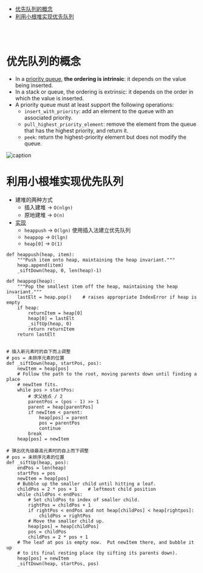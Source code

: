 - [优先队列的概念](#优先队列的概念)
- [利用小根堆实现优先队列](#利用小根堆实现优先队列)

</br></br>

# 优先队列的概念
- In a [priority queue](https://en.wikipedia.org/wiki/Priority_queue#Operations), **the ordering is intrinsic**: it depends on the value being inserted.
- In a stack or queue, the ordering is extrinsic: it depends on the order in which the value is inserted.
- A priority queue must at least support the following operations:
  - `insert_with_priority`: add an element to the queue with an associated priority.
  - `pull_highest_priority_element`: remove the element from the queue that has the highest priority, and return it.
  - `peek`: return the highest-priority element but does not modify the queue.

![caption](https://cdn.programiz.com/sites/tutorial2program/files/Introduction.png)

# 利用小根堆实现优先队列
- 建堆的两种方式
  - 插入建堆 -> `O(nlgn)`
  - 原地建堆 -> `O(n)`
- [实现](https://github.com/python/cpython/blob/3.9/Lib/heapq.py)
  - `heappush` -> `O(lgn)` 使用插入法建立优先队列
  - `heappop` -> `O(lgn)`  
  - `heap[0]` -> `O(1)`
```
def heappush(heap, item):
    """Push item onto heap, maintaining the heap invariant."""
    heap.append(item)
    _siftDown(heap, 0, len(heap)-1)

def heappop(heap):
    """Pop the smallest item off the heap, maintaining the heap invariant."""
    lastElt = heap.pop()    # raises appropriate IndexError if heap is empty
    if heap:
        returnItem = heap[0]
        heap[0] = lastElt
        _siftUp(heap, 0)
        return returnItem
    return lastElt


# 插入新元素时的自下而上调整
# pos = 未排序元素的位置
def _siftDown(heap, startPos, pos):
    newItem = heap[pos]
    # Follow the path to the root, moving parents down until finding a place
    # newItem fits.
    while pos > startPos:
        # 求父结点 / 2
        parentPos = (pos - 1) >> 1
        parent = heap[parentPos]
        if newItem < parent:
            heap[pos] = parent
            pos = parentPos
            continue
        break
    heap[pos] = newItem

# 弹出优先级最高元素时的自上而下调整
# pos = 未排序元素的位置
def _siftUp(heap, pos):
    endPos = len(heap)
    startPos = pos
    newItem = heap[pos]
    # Bubble up the smaller child until hitting a leaf.
    childPos = 2 * pos + 1    # leftmost child position
    while childPos < endPos:
        # Set childPos to index of smaller child.
        rightPos = childPos + 1
        if rightPos < endPos and not heap[childPos] < heap[rightpos]:
            childPos = rightPos
        # Move the smaller child up.
        heap[pos] = heap[childPos]
        pos = childPos
        childPos = 2 * pos + 1
    # The leaf at pos is empty now.  Put newItem there, and bubble it up
    # to its final resting place (by sifting its parents down).
    heap[pos] = newItem
    _siftDown(heap, startPos, pos)
```